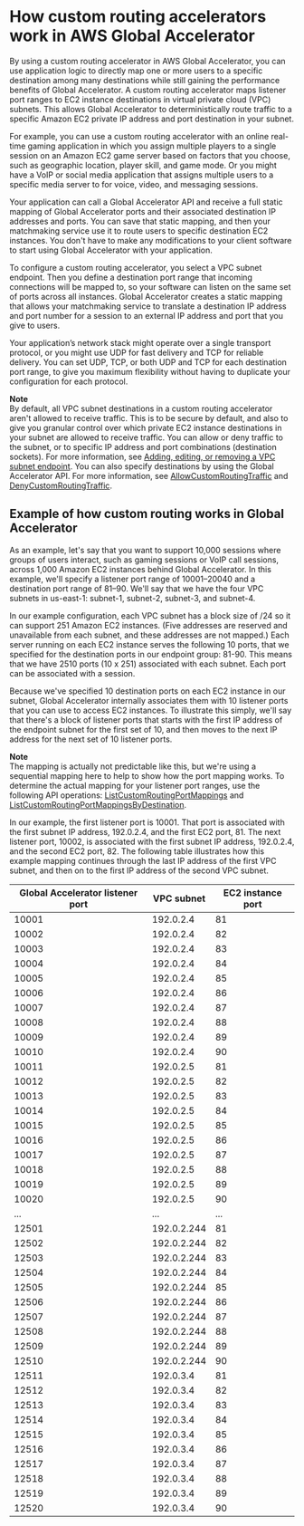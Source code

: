# How custom routing accelerators work in AWS Global Accelerator<a name="about-custom-routing-how-it-works"></a>

By using a custom routing accelerator in AWS Global Accelerator, you can use application logic to directly map one or more users to a specific destination among many destinations while still gaining the performance benefits of Global Accelerator\. A custom routing accelerator maps listener port ranges to EC2 instance destinations in virtual private cloud \(VPC\) subnets\. This allows Global Accelerator to deterministically route traffic to a specific Amazon EC2 private IP address and port destination in your subnet\. 

For example, you can use a custom routing accelerator with an online real\-time gaming application in which you assign multiple players to a single session on an Amazon EC2 game server based on factors that you choose, such as geographic location, player skill, and game mode\. Or you might have a VoIP or social media application that assigns multiple users to a specific media server to for voice, video, and messaging sessions\.

Your application can call a Global Accelerator API and receive a full static mapping of Global Accelerator ports and their associated destination IP addresses and ports\. You can save that static mapping, and then your matchmaking service use it to route users to specific destination EC2 instances\. You don't have to make any modifications to your client software to start using Global Accelerator with your application\.

To configure a custom routing accelerator, you select a VPC subnet endpoint\. Then you define a destination port range that incoming connections will be mapped to, so your software can listen on the same set of ports across all instances\. Global Accelerator creates a static mapping that allows your matchmaking service to translate a destination IP address and port number for a session to an external IP address and port that you give to users\.

Your application’s network stack might operate over a single transport protocol, or you might use UDP for fast delivery and TCP for reliable delivery\. You can set UDP, TCP, or both UDP and TCP for each destination port range, to give you maximum flexibility without having to duplicate your configuration for each protocol\.

**Note**  
By default, all VPC subnet destinations in a custom routing accelerator aren't allowed to receive traffic\. This is to be secure by default, and also to give you granular control over which private EC2 instance destinations in your subnet are allowed to receive traffic\. You can allow or deny traffic to the subnet, or to specific IP address and port combinations \(destination sockets\)\. For more information, see [ Adding, editing, or removing a VPC subnet endpoint](about-custom-routing-endpoints.md#about-custom-routing-endpoints-adding-endpoints)\. You can also specify destinations by using the Global Accelerator API\. For more information, see [AllowCustomRoutingTraffic](https://docs.aws.amazon.com/global-accelerator/latest/api/API_AllowCustomRoutingTraffic.html) and [DenyCustomRoutingTraffic](https://docs.aws.amazon.com/global-accelerator/latest/api/API_DenyCustomRoutingTraffic.html)\.

## Example of how custom routing works in Global Accelerator<a name="about-custom-routing-how-it-works.example"></a>

As an example, let's say that you want to support 10,000 sessions where groups of users interact, such as gaming sessions or VoIP call sessions, across 1,000 Amazon EC2 instances behind Global Accelerator\. In this example, we'll specify a listener port range of 10001–20040 and a destination port range of 81–90\. We'll say that we have the four VPC subnets in us\-east\-1: subnet\-1, subnet\-2, subnet\-3, and subnet\-4\.

In our example configuration, each VPC subnet has a block size of /24 so it can support 251 Amazon EC2 instances\. \(Five addresses are reserved and unavailable from each subnet, and these addresses are not mapped\.\) Each server running on each EC2 instance serves the following 10 ports, that we specified for the destination ports in our endpoint group: 81\-90\. This means that we have 2510 ports \(10 x 251\) associated with each subnet\. Each port can be associated with a session\.

Because we've specified 10 destination ports on each EC2 instance in our subnet, Global Accelerator internally associates them with 10 listener ports that you can use to access EC2 instances\. To illustrate this simply, we'll say that there's a block of listener ports that starts with the first IP address of the endpoint subnet for the first set of 10, and then moves to the next IP address for the next set of 10 listener ports\. 

**Note**  
The mapping is actually not predictable like this, but we're using a sequential mapping here to help to show how the port mapping works\. To determine the actual mapping for your listener port ranges, use the following API operations: [ ListCustomRoutingPortMappings](https://docs.aws.amazon.com/global-accelerator/latest/api/API_ListCustomRoutingPortMappings.html) and [ ListCustomRoutingPortMappingsByDestination](https://docs.aws.amazon.com/global-accelerator/latest/api/API_ListCustomRoutingPortMappingsByDestination.html)\.

In our example, the first listener port is 10001\. That port is associated with the first subnet IP address, 192\.0\.2\.4, and the first EC2 port, 81\. The next listener port, 10002, is associated with the first subnet IP address, 192\.0\.2\.4, and the second EC2 port, 82\. The following table illustrates how this example mapping continues through the last IP address of the first VPC subnet, and then on to the first IP address of the second VPC subnet\.


| Global Accelerator listener port | VPC subnet | EC2 instance port | 
| --- | --- | --- | 
| 10001 | 192\.0\.2\.4 | 81 | 
| 10002 | 192\.0\.2\.4 | 82 | 
| 10003 | 192\.0\.2\.4 | 83 | 
| 10004 | 192\.0\.2\.4 | 84 | 
| 10005 | 192\.0\.2\.4 | 85 | 
| 10006 | 192\.0\.2\.4 | 86 | 
| 10007 | 192\.0\.2\.4 | 87 | 
| 10008 | 192\.0\.2\.4 | 88 | 
| 10009 | 192\.0\.2\.4 | 89 | 
| 10010 | 192\.0\.2\.4 | 90 | 
| 10011 | 192\.0\.2\.5 | 81 | 
| 10012 | 192\.0\.2\.5 | 82 | 
| 10013 | 192\.0\.2\.5 | 83 | 
| 10014 | 192\.0\.2\.5 | 84 | 
| 10015 | 192\.0\.2\.5 | 85 | 
| 10016 | 192\.0\.2\.5 | 86 | 
| 10017 | 192\.0\.2\.5 | 87 | 
| 10018 | 192\.0\.2\.5 | 88 | 
| 10019 | 192\.0\.2\.5 | 89 | 
| 10020 | 192\.0\.2\.5 | 90 | 
| \.\.\. | \.\.\. | \.\.\. | 
| 12501 | 192\.0\.2\.244 | 81 | 
| 12502 | 192\.0\.2\.244 | 82 | 
| 12503 | 192\.0\.2\.244 | 83 | 
| 12504 | 192\.0\.2\.244 | 84 | 
| 12505 | 192\.0\.2\.244 | 85 | 
| 12506 | 192\.0\.2\.244 | 86 | 
| 12507 | 192\.0\.2\.244 | 87 | 
| 12508 | 192\.0\.2\.244 | 88 | 
| 12509 | 192\.0\.2\.244 | 89 | 
| 12510 | 192\.0\.2\.244 | 90 | 
| 12511 | 192\.0\.3\.4 | 81 | 
| 12512 | 192\.0\.3\.4 | 82 | 
| 12513 | 192\.0\.3\.4 | 83 | 
| 12514 | 192\.0\.3\.4 | 84 | 
| 12515 | 192\.0\.3\.4 | 85 | 
| 12516 | 192\.0\.3\.4 | 86 | 
| 12517 | 192\.0\.3\.4 | 87 | 
| 12518 | 192\.0\.3\.4 | 88 | 
| 12519 | 192\.0\.3\.4 | 89 | 
| 12520 | 192\.0\.3\.4 | 90 | 
